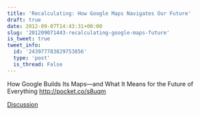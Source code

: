 ```yaml
---
title: 'Recalculating: How Google Maps Navigates Our Future'
draft: true
date: 2012-09-07T14:43:31+00:00
slug: '201209071443-recalculating-google-maps-future'
is_tweet: true
tweet_info:
  id: '243977783829753856'
  type: 'post'
  is_thread: False
---
```




How Google Builds Its Maps—and What It Means for the Future of Everything <http://pocket.co/s8uqm>

[Discussion](https://x.com/sytelus/status/243977783829753856)
